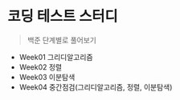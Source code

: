 # 코딩 테스트 스터디

> 백준 단계별로 풀어보기

- Week01 그리디알고리즘
- Week02 정렬
- Week03 이분탐색
- Week04 중간점검(그리디알고리즘, 정렬, 이분탐색)
